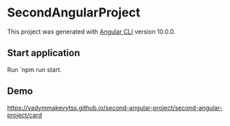 # SecondAngularProject

This project was generated with [Angular CLI](https://github.com/angular/angular-cli) version 10.0.0.

## Start application

Run `npm run start.

## Demo

https://vadymmakevytss.github.io/second-angular-project/second-angular-project/card
